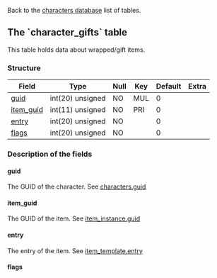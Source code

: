Back to the [characters database](charactersdb_struct) list of tables.

The \`character\_gifts\` table
------------------------------

This table holds data about wrapped/gift items.

### Structure

| **Field**                               | **Type**         | **Null** | **Key** | **Default** | **Extra** |
|-----------------------------------------|------------------|----------|---------|-------------|-----------|
| [guid](Character_gifts#guid)            | int(20) unsigned | NO       | MUL     | 0           |           |
| [item\_guid](Character_gifts#item_guid) | int(11) unsigned | NO       | PRI     | 0           |           |
| [entry](Character_gifts#entry)          | int(20) unsigned | NO       |         | 0           |           |
| [flags](Character_gifts#flags)          | int(20) unsigned | NO       |         | 0           |           |

### Description of the fields

#### guid

The GUID of the character. See [characters.guid](characters#guid)

#### item\_guid

The GUID of the item. See [item\_instance.guid](item_instance#guid)

#### entry

The entry of the item. See [item\_template.entry](item_template#entry)

#### flags
